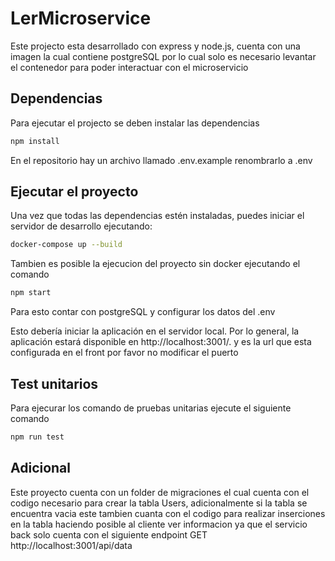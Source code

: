 # LerMicroservice
Este projecto esta desarrollado con express y node.js, cuenta con una imagen la cual contiene postgreSQL por lo cual solo es necesario levantar el contenedor para poder interactuar con el microservicio



## Dependencias
Para ejecutar el projecto se deben instalar las dependencias

```bash
npm install
```

En el repositorio hay un archivo llamado .env.example renombrarlo a .env

## Ejecutar el proyecto

Una vez que todas las dependencias estén instaladas, puedes iniciar el servidor de desarrollo ejecutando:

```bash
docker-compose up --build
```

Tambien es posible la ejecucion del proyecto sin docker ejecutando el comando 
```bash
npm start
```

Para esto contar con postgreSQL y configurar los datos del .env 

Esto debería iniciar la aplicación en el servidor local. Por lo general, la aplicación estará disponible en http://localhost:3001/. y es la url que esta configurada en el front por favor no modificar el puerto


## Test unitarios
Para ejecurar los comando de pruebas unitarias ejecute el siguiente comando
```bash
npm run test
```

## Adicional 
Este proyecto cuenta con un folder de migraciones el cual cuenta con el codigo necesario para crear la tabla Users, adicionalmente si la tabla se encuentra vacia este tambien cuanta con el codigo para realizar inserciones en la tabla haciendo posible al cliente ver informacion ya que el servicio back solo cuenta con el siguiente endpoint GET  http://localhost:3001/api/data
